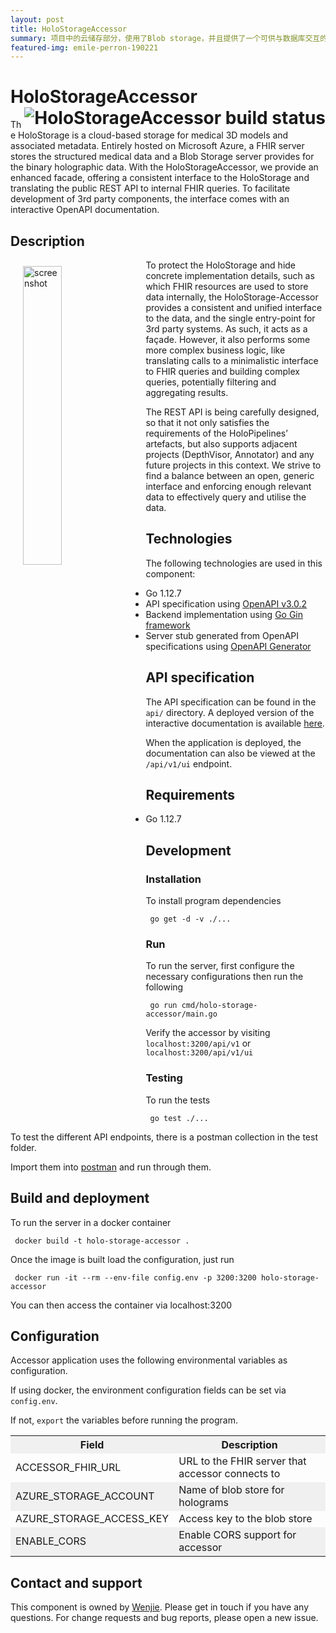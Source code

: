 ```yaml
---
layout: post
title: HoloStorageAccessor
summary: 项目中的云储存部分，使用了Blob storage，并且提供了一个可供与数据库交互的API，所有的病人信息以及全息图像都被储存在这里。
featured-img: emile-perron-190221
---
```


# HoloStorageAccessor <a href="https://dev.azure.com/MSGOSHHOLO/HoloRepository/_build/latest?definitionId=1&branchName=dev"><img src="https://dev.azure.com/MSGOSHHOLO/HoloRepository/_apis/build/status/HoloRepository-Core?branchName=dev&jobName=HoloStorageAccessor" alt="HoloStorageAccessor build status" align="right" /></a>

The HoloStorage is a cloud-based storage for medical 3D models and associated metadata. Entirely hosted on Microsoft Azure, a FHIR server stores the structured medical data and a Blob Storage server provides for the binary holographic data. With the HoloStorageAccessor, we provide an enhanced facade, offering a consistent interface to the HoloStorage and translating the public REST API to internal FHIR queries. To facilitate development of 3rd party components, the interface comes with an interactive OpenAPI documentation.

## Description

<img src="https://user-images.githubusercontent.com/11090412/62010808-49d5b180-b167-11e9-9ce7-7335aa616926.png" alt="screenshot" width="35%" align="left" hspace="20" vspace="10"/>
To protect the HoloStorage and hide concrete implementation details, such as which FHIR resources are used to store data internally, the HoloStorage-Accessor provides a consistent and unified interface to the data, and the single entry-point for 3rd party systems. As such, it acts as a façade. However, it also performs some more complex business logic, like translating calls to a minimalistic interface to FHIR queries and building complex queries, potentially filtering and aggregating results.

The REST API is being carefully designed, so that it not only satisfies the requirements of the HoloPipelines’ artefacts, but also supports adjacent projects (DepthVisor, Annotator) and any future projects in this context. We strive to find a balance between an open, generic interface and enforcing enough relevant data to effectively query and utilise the data.

## Technologies

The following technologies are used in this component:

- Go 1.12.7
- API specification using [OpenAPI v3.0.2](https://github.com/OAI/OpenAPI-Specification/blob/master/versions/3.0.2.md)
- Backend implementation using [Go Gin framework](https://github.com/gin-gonic/gin)
- Server stub generated from OpenAPI specifications using [OpenAPI Generator](https://openapi-generator.tech/)

## API specification

The API specification can be found in the `api/` directory. A deployed version of the interactive documentation is available [here](https://app.swaggerhub.com/apis/boonwj/HoloRepository/).

When the application is deployed, the documentation can also be viewed at the `/api/v1/ui` endpoint.

## Requirements
- Go 1.12.7

## Development
### Installation
To install program dependencies

```
 go get -d -v ./...
```

### Run

To run the server, first configure the necessary configurations then run the following

```
 go run cmd/holo-storage-accessor/main.go
```

Verify the accessor by visiting `localhost:3200/api/v1` or `localhost:3200/api/v1/ui`

### Testing

To run the tests

```
 go test ./...
```

To test the different API endpoints, there is a postman collection in the test folder.

Import them into [postman](https://www.getpostman.com/) and run through them.

## Build and deployment

To run the server in a docker container

```
 docker build -t holo-storage-accessor .
```

Once the image is built load the configuration, just run

```
 docker run -it --rm --env-file config.env -p 3200:3200 holo-storage-accessor
```

You can then access the container via localhost:3200

## Configuration
Accessor application uses the following environmental variables as configuration.

If using docker, the environment configuration fields can be set via `config.env`.

If not, `export` the variables before running the program.

<table width = "100%">
  <tr>
    <th style="background-color:#f0f0f0" width = "30%">Field</th>
    <th style="background-color:#f0f0f0" width = "70%">Description</th>
  </tr>
  <tr>
    <td>ACCESSOR_FHIR_URL</td>
    <td>URL to the FHIR server that accessor connects to</td>
  </tr>
  <tr>
    <td style="background-color:#f0f0f0">AZURE_STORAGE_ACCOUNT</td>
    <td style="background-color:#f0f0f0">Name of blob store for holograms</td>
  </tr>
  <tr>
    <td>AZURE_STORAGE_ACCESS_KEY</td>
    <td>Access key to the blob store</td>
  </tr>
  <tr>
    <td style="background-color:#f0f0f0">ENABLE_CORS</td>
    <td style="background-color:#f0f0f0">Enable CORS support for accessor</td>
  </tr>
</table>

## Contact and support

This component is owned by [Wenjie](https://github.com/boonwj). Please get in touch if you have any questions. For change requests and bug reports, please open a new issue.